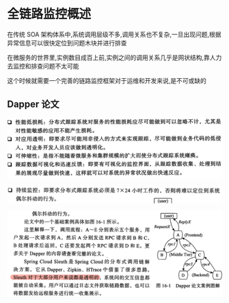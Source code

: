 # 全链路监控概述

在传统 SOA 架构体系中,系统调用层级不多,调用关系也不复杂,一旦出现问题,根据异常信息可以很快定位到问题木块并进行排查

在微服务的世界里,实例数目成百上前,实例之间的调用关系几乎是网状结构,靠人力去监控和排查问题不太可能

这个时候就需要一个完善的链路监控框架对于运维和开发来说,是不可或缺的

## Dapper 论文

![image-20200609214421617](assets/image-20200609214421617.png)

![image-20200609214453836](assets/image-20200609214453836.png)

![image-20200609215302422](assets/image-20200609215302422.png)
